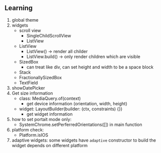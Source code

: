 ## Learning

1. global theme
2. widgets
    - scroll view
        - SingleChildScrollView
        - ListView
    - ListView
        - ListView() -> render all childer
        - ListView.build() -> only render children which are visible
    - SizedBox
        - can treat like div, can set height and width to be a space block
    - Stack
    - FractionallySizedBox
    - TextField
3. showDatePicker
4. Get size information
    - class: MediaQuery.of(context)
        - get device information (orientation, width, height)
    - widget: LayoutBuilder(builder: (ctx, constraints) {})
        - get widget information
5. how to set portait mode only:
    - SystemChrome.setPerferredOrientations([]) in main function
6. platform check: 
    - Platform.isIOS
7. adaptive widgets: some widgets have `adaptive` constructor to build the widget depends on different platform

